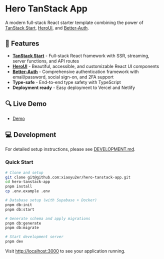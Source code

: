 # Hero TanStack App

A modern full-stack React starter template combining the power of [TanStack Start](https://tanstack.com/start/latest), [HeroUI](https://www.heroui.com/), and [Better-Auth](https://www.better-auth.com/).

## 🚀 Features

- **[TanStack Start](https://tanstack.com/start/latest)** - Full-stack React framework with SSR, streaming, server functions, and API routes
- **[HeroUI](https://www.heroui.com/)** - Beautiful, accessible, and customizable React UI components
- **[Better-Auth](https://www.better-auth.com/)** - Comprehensive authentication framework with email/password, social sign-on, and 2FA support
- **Type-safe** - End-to-end type safety with TypeScript
- **Deployment ready** - Easy deployment to Vercel and Netlify

## 🔍 Live Demo

- [Demo](https://hero.tanstack.app)

## 💻 Development

For detailed setup instructions, please see [DEVELOPMENT.md](./DEVELOPMENT.md).

### Quick Start

```bash
# Clone and setup
git clone git@github.com:xiaoyu2er/hero-tanstack-app.git
cd hero-tanstack-app
pnpm install
cp .env.example .env

# Database setup (with Supabase + Docker)
pnpm db:init
pnpm db:start

# Generate schema and apply migrations
pnpm db:generate
pnpm db:migrate

# Start development server
pnpm dev
```

Visit [http://localhost:3000](http://localhost:3000) to see your application running.
